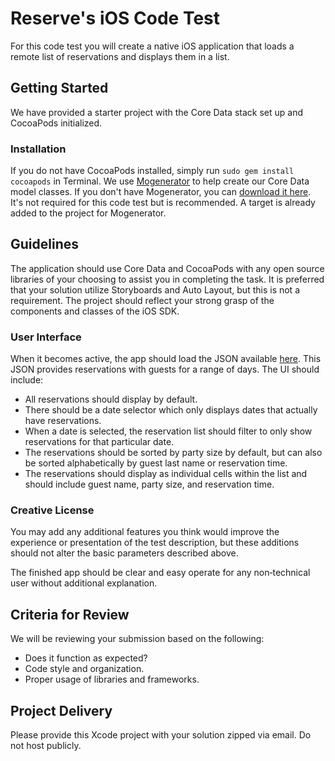 # Reserve's iOS Code Test
For this code test you will create a native iOS application that loads a remote list of reservations and displays them in a list.

## Getting Started
We have provided a starter project with the Core Data stack set up and CocoaPods initialized.

### Installation
If you do not have CocoaPods installed, simply run `sudo gem install cocoapods` in Terminal. We use [Mogenerator](https://github.com/rentzsch/mogenerator) to help create our Core Data model classes. If you don't have Mogenerator, you can [download it here](http://rentzsch.github.io/mogenerator/). It's not required for this code test but is recommended. A target is already added to the project for Mogenerator.

## Guidelines
The application should use Core Data and CocoaPods with any open source libraries of your choosing to assist you in completing the task. It is preferred that your solution utilize Storyboards and Auto Layout, but this is not a requirement. The project should reflect your strong grasp of the components and classes of the iOS SDK.

### User Interface
When it becomes active, the app should load the JSON available [here](http://private-030b4-codetest3.apiary-mock.com/reservations). This JSON provides reservations with guests for a range of days. The UI should include:
* All reservations should display by default.
* There should be a date selector which only displays dates that actually have reservations.
* When a date is selected, the reservation list should filter to only show reservations for that particular date.
* The reservations should be sorted by party size by default, but can also be sorted alphabetically by guest last name or reservation time.
* The reservations should display as individual cells within the list and should include guest name, party size, and reservation time.

### Creative License
You may add any additional features you think would improve the experience or presentation of the test description, but these additions should not alter the basic parameters described above.

The finished app should be clear and easy operate for any non‐technical user without additional explanation.

## Criteria for Review
We will be reviewing your submission based on the following:
* Does it function as expected?
* Code style and organization.
* Proper usage of libraries and frameworks.

## Project Delivery
Please provide this Xcode project with your solution zipped via email. Do not host publicly.
